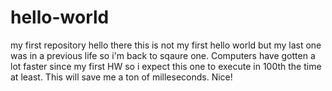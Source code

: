 # hello-world
my first repository
hello there
this is not my first hello world but my last one was in a previous life so i'm back to sqaure one.
Computers have gotten a lot faster since my first HW so i expect this one to execute in 100th the time at least. This will save me a ton of milleseconds. Nice!
